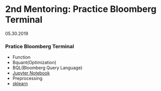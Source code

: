 # 2nd Mentoring: Practice Bloomberg Terminal
05.30.2019

### Pratice Bloomberg Terminal

* Function
* Bquant(Optimization)
 * BQL(Bloomberg Query Language)
 * [Jupyter Notebook]()
 * Preprocessing
 * [sklearn](https://scikit-learn.org/stable/index.html)
